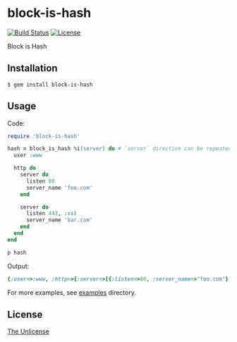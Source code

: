 # block-is-hash

[![Build Status](https://travis-ci.org/raviqqe/block-is-hash.svg?branch=master)](https://travis-ci.org/raviqqe/block-is-hash)
[![License](https://img.shields.io/badge/license-unlicense-lightgray.svg)](https://unlicense.org)

Block is Hash

## Installation

```
$ gem install block-is-hash
```

## Usage

Code:

```ruby
require 'block-is-hash'

hash = block_is_hash %i(server) do # `server` directive can be repeated.
  user :www

  http do
    server do
      listen 80
      server_name 'foo.com'
    end

    server do
      listen 443, :ssl
      server_name 'bar.com'
    end
  end
end

p hash
```

Output:

```ruby
{:user=>:www, :http=>{:server=>[{:listen=>80, :server_name=>"foo.com"}, {:listen=>[443, :ssl], :server_name=>"bar.com"}]}}
```

For more examples, see [examples](examples) directory.

## License

[The Unlicense](https://unlicense.org)
